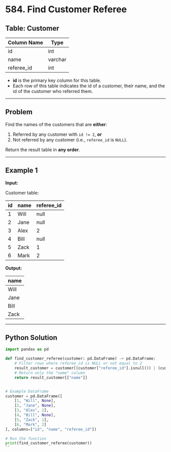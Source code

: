 # 584. Find Customer Referee

## Table: Customer

| Column Name | Type    |
|-------------|---------|
| id          | int     |
| name        | varchar |
| referee_id  | int     |

- **id** is the primary key column for this table.  
- Each row of this table indicates the id of a customer, their name, and the id of the customer who referred them.  

---

## Problem

Find the names of the customers that are **either**:

1. Referred by any customer with `id != 2`, **or**  
2. Not referred by any customer (i.e., `referee_id` is `NULL`).

Return the result table in **any order**.

---

## Example 1

**Input:**

Customer table:

| id | name | referee_id |
|----|------|------------|
| 1  | Will | null       |
| 2  | Jane | null       |
| 3  | Alex | 2          |
| 4  | Bill | null       |
| 5  | Zack | 1          |
| 6  | Mark | 2          |

**Output:**

| name |
|------|
| Will |
| Jane |
| Bill |
| Zack |

---

## Python Solution

```python
import pandas as pd

def find_customer_referee(customer: pd.DataFrame) -> pd.DataFrame:
    # Filter rows where referee_id is NULL or not equal to 2
    result_customer = customer[(customer["referee_id"].isnull()) | (customer["referee_id"] != 2)]
    # Return only the "name" column
    return result_customer[["name"]]


# Example DataFrame
customer = pd.DataFrame([
    [1, "Will", None],
    [2, "Jane", None],
    [3, "Alex", 2],
    [4, "Bill", None],
    [5, "Zack", 1],
    [6, "Mark", 2]
], columns=["id", "name", "referee_id"])

# Run the function
print(find_customer_referee(customer))
``
